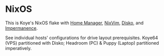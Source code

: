 # NixOS

This is Koye's NixOS flake with [Home Manager](https://www.github.com/nix-community/home-manager), [NixVim](https://github.com/nix-community/nixvim), [Disko](https://www.github.com/nix-community/disko), and [Impermanence](https://www.github.com/nix-community/impermanence).

See individual hosts' configurations for drive layout prerequisites. Koye64 (VPS) partitioned with Disko; Headroom (PC) & Puppy (Laptop) partitioned imperatively.
